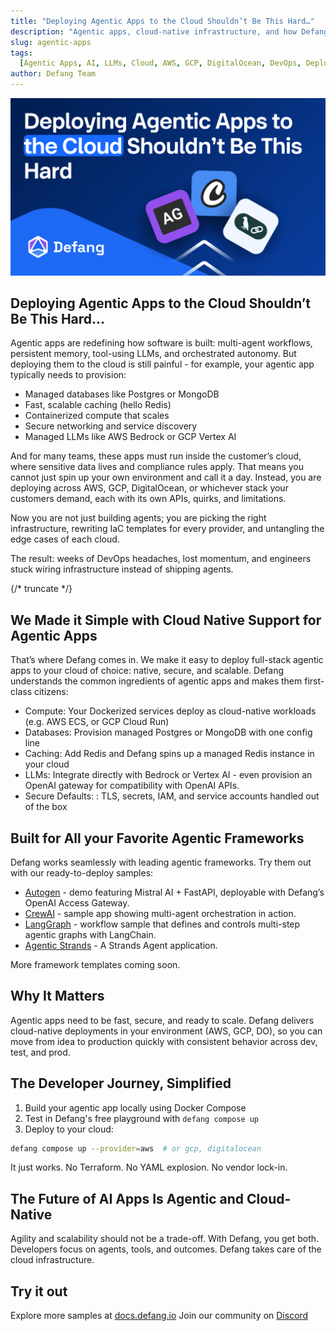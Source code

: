 ```yaml
---
title: "Deploying Agentic Apps to the Cloud Shouldn’t Be This Hard…"
description: "Agentic apps, cloud-native infrastructure, and how Defang simplifies deployment"
slug: agentic-apps
tags:
  [Agentic Apps, AI, LLMs, Cloud, AWS, GCP, DigitalOcean, DevOps, Deployments]
author: Defang Team
---
```


![Agentic Apps](/img/agentic-apps/agentic-apps.png)

## Deploying Agentic Apps to the Cloud Shouldn’t Be This Hard…

Agentic apps are redefining how software is built: multi-agent workflows, persistent memory, tool-using LLMs, and orchestrated autonomy. But deploying them to the cloud is still painful - for example, your agentic app typically needs to provision:

- Managed databases like Postgres or MongoDB
- Fast, scalable caching (hello Redis)
- Containerized compute that scales
- Secure networking and service discovery
- Managed LLMs like AWS Bedrock or GCP Vertex AI

And for many teams, these apps must run inside the customer’s cloud, where sensitive data lives and compliance rules apply. That means you cannot just spin up your own environment and call it a day. Instead, you are deploying across AWS, GCP, DigitalOcean, or whichever stack your customers demand, each with its own APIs, quirks, and limitations.

Now you are not just building agents; you are picking the right infrastructure, rewriting IaC templates for every provider, and untangling the edge cases of each cloud.

The result: weeks of DevOps headaches, lost momentum, and engineers stuck wiring infrastructure instead of shipping agents.

{/* truncate */}

## We Made it Simple with Cloud Native Support for Agentic Apps

That’s where Defang comes in. We make it easy to deploy full-stack agentic apps to your cloud of choice: native, secure, and scalable.
Defang understands the common ingredients of agentic apps and makes them first-class citizens:

- Compute: Your Dockerized services deploy as cloud-native workloads (e.g. AWS ECS, or GCP Cloud Run)
- Databases: Provision managed Postgres or MongoDB with one config line
- Caching: Add Redis and Defang spins up a managed Redis instance in your cloud
- LLMs: Integrate directly with Bedrock or Vertex AI - even provision an OpenAI gateway for compatibility with OpenAI APIs.
- Secure Defaults: : TLS, secrets, IAM, and service accounts handled out of the box

## Built for All your Favorite Agentic Frameworks

Defang works seamlessly with leading agentic frameworks. Try them out with our ready-to-deploy samples:

- [Autogen](https://github.com/DefangLabs/samples/tree/main/samples/agentic-autogen) - demo featuring Mistral AI + FastAPI, deployable with Defang’s OpenAI Access Gateway.
- [CrewAI](https://docs.defang.io/blog/2025/06/16/crew-ai-sample) - sample app showing multi-agent orchestration in action.
- [LangGraph](https://github.com/DefangLabs/samples/tree/main/samples/agentic-langgraph) - workflow sample that defines and controls multi-step agentic graphs with LangChain.
- [Agentic Strands](https://github.com/DefangSamples/sample-agentic-strands-template/tree/main) - A Strands Agent application.


More framework templates coming soon.

## Why It Matters

Agentic apps need to be fast, secure, and ready to scale. Defang delivers cloud-native deployments in your environment (AWS, GCP, DO), so you can move from idea to production quickly with consistent behavior across dev, test, and prod.

## The Developer Journey, Simplified

1. Build your agentic app locally using Docker Compose
2. Test in Defang's free playground with `defang compose up`
3. Deploy to your cloud:

```bash
defang compose up --provider=aws  # or gcp, digitalocean
```

It just works. No Terraform. No YAML explosion. No vendor lock-in.

## The Future of AI Apps Is Agentic and Cloud-Native

Agility and scalability should not be a trade-off. With Defang, you get both. Developers focus on agents, tools, and outcomes. Defang takes care of the cloud infrastructure.

## Try it out

Explore more samples at [docs.defang.io](https://docs.defang.io)
Join our community on [Discord](https://s.defang.io/discord)
